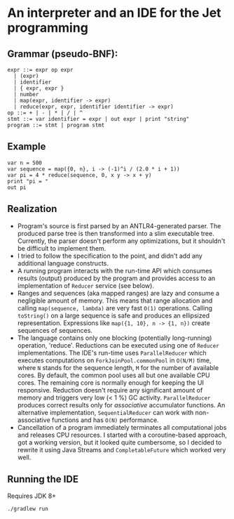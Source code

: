# An interpreter and an IDE for the Jet programming


## Grammar (pseudo-BNF):
```
expr ::= expr op expr
  | (expr)
  | identifier
  | { expr, expr }
  | number
  | map(expr, identifier -> expr)
  | reduce(expr, expr, identifier identifier -> expr)
op ::= + | - | * | / | ^
stmt ::= var identifier = expr | out expr | print "string"
program ::= stmt | program stmt
```

## Example
```
var n = 500
var sequence = map({0, n}, i -> (-1)^i / (2.0 * i + 1))
var pi = 4 * reduce(sequence, 0, x y -> x + y)
print "pi = "
out pi
```

## Realization
- Program's source is first parsed by an ANTLR4-generated parser.
  The produced parse tree is then transformed into a slim executable tree.
  Currently, the parser doesn't perform any optimizations, but it shouldn't be difficult to implement them.
- I tried to follow the specification to the point, and didn't add any additional language constructs.
- A running program interacts with the run-time API which consumes results (output) produced by the program
  and provides access to an implementation of `Reducer` service (see below).
- Ranges and sequences (aka mapped ranges) are lazy and consume a negligible amount of memory.
  This means that range allocation and calling `map(sequence, lambda)` are very fast `O(1)` operations.
  Calling `toString()` on a large sequence is safe and produces an ellipsized representation.
  Expressions like `map({1, 10}, n -> {1, n})` create sequences of sequences.
- The language contains only one blocking (potentially long-running) operation, 'reduce'.
  Reductions can be executed using one of `Reducer` implementations. The IDE's run-time uses `ParallelReducer` which
  executes computations on `ForkJoinPool.commonPool` in `O(N/M)` time, where `N` stands for the sequence length,
  `M` for the number of available cores.
  By default, the common pool uses all but one available CPU cores.
  The remaining core is normally enough for keeping the UI responsive.
  Reduction doesn't require any significant amount of memory and triggers very low (< 1 %) GC activity.
  `ParallelReducer` produces correct results only for *associative* accumulator functions. An alternative implementation,
  `SequentialReducer` can work with non-associative functions and has `O(N)` performance.
- Cancellation of a program immediately terminates all computational jobs and releases CPU resources.
  I started with a coroutine-based approach, got a working version, but it looked quite cumbersome,
  so I decided to rewrite it using Java Streams and `CompletableFuture` which worked very well.

## Running the IDE

Requires JDK 8+

```
./gradlew run
```
